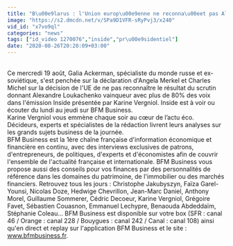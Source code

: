 ```yaml
---
title: "B\u00e9larus : l'Union europ\u00e9enne ne reconna\u00eet pas Alexandre Loukachenko - 19 08"
image: "https://s2.dmcdn.net/v/SPa9D1VFR-sRyPvj3/x240"
vid_id: "x7vo9ql"
categories: "news"
tags: ["id_video 1270076","inside","pr\u00e9sidentiel"]
date: "2020-08-26T20:20:09+03:00"
---
```

<br>Ce mercredi 19 août, Galia Ackerman, spécialiste du monde russe et ex-soviétique, s'est penchée sur la déclaration d'Angela Merkel et Charles Michel sur la décision de l'UE de ne pas reconnaître le résultat du scrutin donnant Alexandre Loukachenko vainqueur avec plus de 80% des voix dans l'émission Inside présentée par Karine Vergniol. Inside est à voir ou écouter du lundi au jeudi sur BFM Business.   <br>Karine Vergniol vous emmène chaque soir au cœur de l’actu éco. Décideurs, experts et spécialistes de la rédaction livrent leurs analyses sur les grands sujets business de la journée.   <br>BFM Business est la 1ère chaîne française d'information économique et financière en continu, avec des interviews exclusives de patrons, d'entrepreneurs, de politiques, d'experts et d'économistes afin de couvrir l'ensemble de l'actualité française et internationale. BFM Business vous propose aussi des conseils pour vos finances par des personnalités de référence dans les domaines du patrimoine, de l'immobilier ou des marchés financiers. Retrouvez tous les jours : Christophe Jakubyszyn, Faïza Garel-Younsi, Nicolas Doze, Hedwige Chevrillon, Jean-Marc Daniel, Anthony Morel, Guillaume Sommerer, Cédric Decoeur, Karine Vergniol, Grégoire Favet, Sébastien Couasnon, Emmanuel Lechypre, Benaouda Abdeddaïm, Stéphanie Coleau... BFM Business est disponible sur votre box (SFR : canal 46 / Orange : canal 228 / Bouygues : canal 242 / Canal : canal 108) ainsi qu'en direct et replay sur l'application BFM Business et le site : www.bfmbusiness.fr.   <br>

